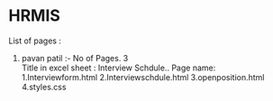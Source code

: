 # HRMIS

List of pages : 

1. pavan patil :-  No of Pages. 3   
Title in excel sheet :  Interview Schdule..
Page name:
1.Interviewform.html
2.Interviewschdule.html
3.openposition.html
4.styles.css
